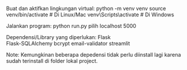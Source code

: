 Buat dan aktifkan lingkungan virtual:
python -m venv venv
source venv/bin/activate  # Di Linux/Mac
venv\Scripts\activate  # Di Windows

Jalankan program:
python run.py
pilih localhost 5000

Dependensi/Library yang diperlukan:
Flask   
Flask-SQLAlchemy
bcrypt
email-validator
streamlit

Note: Kemungkinan beberapa depedensi tidak perlu diinstall lagi karena sudah terinstall di folder lokal project.
